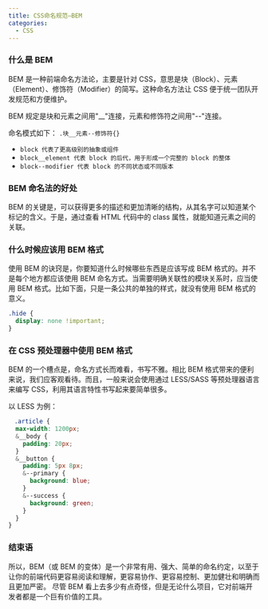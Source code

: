 ```yaml
---
title: CSS命名规范—BEM
categories:
  - CSS
---
```


### 什么是 BEM

BEM 是一种前端命名方法论，主要是针对 CSS，意思是块（Block）、元素（Element）、修饰符（Modifier）的简写。这种命名方法让 CSS 便于统一团队开发规范和方便维护。

BEM 规定是块和元素之间用"\_\_"连接，元素和修饰符之间用"--"连接。

命名模式如下：
`.块__元素--修饰符{}`

- `block 代表了更高级别的抽象或组件`
- `block__element 代表 block 的后代，用于形成一个完整的 block 的整体`
- `block--modifier 代表 block 的不同状态或不同版本`

### BEM 命名法的好处

BEM 的关键是，可以获得更多的描述和更加清晰的结构，从其名字可以知道某个标记的含义。于是，通过查看 HTML 代码中的 class 属性，就能知道元素之间的关联。

### 什么时候应该用 BEM 格式

使用 BEM 的诀窍是，你要知道什么时候哪些东西是应该写成 BEM 格式的。并不是每个地方都应该使用 BEM 命名方式。当需要明确关联性的模块关系时，应当使用 BEM 格式。比如下面，只是一条公共的单独的样式，就没有使用 BEM 格式的意义。

```css
.hide {
  display: none !important;
}
```

### 在 CSS 预处理器中使用 BEM 格式

BEM 的一个槽点是，命名方式长而难看，书写不雅。相比 BEM 格式带来的便利来说，我们应客观看待。而且，一般来说会使用通过 LESS/SASS 等预处理器语言来编写 CSS，利用其语言特性书写起来要简单很多。

以 LESS 为例：

```css
　.article {
  max-width: 1200px;
  &__body {
    padding: 20px;
  }
  &__button {
    padding: 5px 8px;
    &--primary {
      background: blue;
    }
    &--success {
      background: green;
    }
  }
}
```

### 结束语

所以，BEM（或 BEM 的变体）是一个非常有用、强大、简单的命名约定，以至于让你的前端代码更容易阅读和理解，更容易协作、更容易控制、更加健壮和明确而且更加严密。
尽管 BEM 看上去多少有点奇怪，但是无论什么项目，它对前端开发者都是一个巨有价值的工具。
